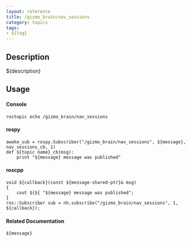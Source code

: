 ```yaml
---
layout: reference
title: /gizmo_brain/nav_sessions
category: topics
tags: 
- ${tag}
---
```


## Description
${description}

## Usage
#### Console
```
rostopic echo /gizmo_brain/nav_sessions
```

#### rospy
```
awake_sub = rospy.Subscriber("/gizmo_brain/nav_sessions", ${message}, nav_sessions_cb, 1)
def ${topic name}_cb(msg):
    print "${message} message was published"
```

#### roscpp
```
void ${callback}(const ${message-shared-ptr}& msg)
{
    cout ${${ "${message} message was published";
}
ros::Subscriber sub = nh.subscribe("/gizmo_brain/nav_sessions", 1, ${callback});
```

#### Related Documentation
``${message}``  
